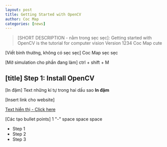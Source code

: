 ```yaml
---
layout: post
title: Getting Started with OpenCV
author: Coc Map
categories: [news]
---
```


> [SHORT DESCRIPTION - nằm trong sẹc sẹc]: Getting started with OpenCV is the tutorial for computer vision
> Version 1234 Coc Map cute

[Viết bình thường, không có sẹc sẹc] Coc Map sẹc sẹc

[Mở simulation cho phần đang làm] ctrl + shift + M

## [title] Step 1: Install OpenCV

[In đậm] Text những kí tự trong hai dấu sao **In đậm**

[Insert link cho website]

[Text hiển thị - Click here](https://github.com/CocMap/CocMap.github.io)

[Các tạo bullet points] 1 "-" space space space

-   Step 1
-   Step 2
-   Step 3
